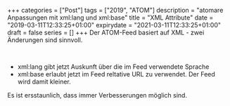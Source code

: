 +++
categories  = ["Post"]
tags        = ["2019", "ATOM"]
description = "atomare Anpassungen mit xml:lang und xml:base"
title       = "XML Attribute"
date        = "2019-03-11T12:33:25+01:00"
expirydate  = "2021-03-11T12:33:25+01:00"
draft       = false
series      = []
+++
Der ATOM-Feed basiert auf XML - zwei Änderungen sind sinnvoll.

<pre>
<feed xmlns="http://www.w3.org/2005/Atom" xml:lang="de-de"  xml:base="https://localhost">
</pre>

- xml:lang gibt jetzt Auskunft über die im Feed verwendete Sprache
- xml:base erlaubt jetzt im Feed reltative URL zu verwendet.  Der Feed wird damit kleiner.

Es ist ersstaunlich, dass immer Verbesserungen möglich sind.


 